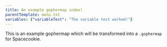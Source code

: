 ```yaml
---
title: An example gophermap index!
parentTemplate: menu.txt
variables: {"variableTest": "The variable test worked!"}
---
```


This is an example gophermap which will be transformed into a `.gophermap` for
Spacecookie.